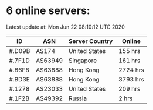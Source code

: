 # 6 online servers:

Latest update at: Mon Jun 22 08:10:12 UTC 2020

| ID | ASN | Server Country | Online |
| -- | --- | -------------- | ------ |
| #.D09B | AS174 | United States | 155 hrs |
| #.7F1D | AS63949 | Singapore | 161 hrs |
| #.B6F8 | AS63888 | Hong Kong | 2724 hrs |
| #.BD3E | AS63888 | Hong Kong | 3793 hrs |
| #.1278 | AS23033 | United States | 209 hrs |
| #.1F2B | AS49392 | Russia | 2 hrs |

